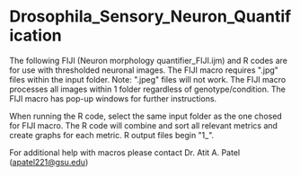 # Drosophila_Sensory_Neuron_Quantification

The following FIJI (Neuron morphology quantifier_FIJI.ijm) and R codes are for use with thresholded neuronal images. The FIJI macro requires ".jpg" files within the input folder. Note: ".jpeg" files will not work. The FIJI macro processes all images within 1 folder regardless of genotype/condition. The FIJI macro has pop-up windows for further instructions. 

When running the R code, select the same input folder as the one chosed for FIJI macro. The R code will combine and sort all relevant metrics and create graphs for each metric. R output files begin "1_".

For additional help with macros please contact Dr. Atit A. Patel (apatel221@gsu.edu)
